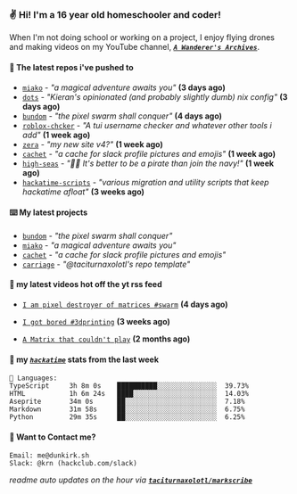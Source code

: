 ### ✌️ Hi! I'm a 16 year old homeschooler and coder!

When I'm not doing school or working on a project, I enjoy flying drones and making videos on my YouTube channel, [**_`A Wanderer's Archives`_**](https://youtube.com/@wanderer.archives).

#### 👷 The latest repos i've pushed to

- [`miako`](https://github.com/taciturnaxolotl/miako) - _"a magical adventure awaits you"_ **(3 days ago)**
- [`dots`](https://github.com/taciturnaxolotl/dots) - _"Kieran's opinionated (and probably slightly dumb) nix config"_ **(3 days ago)**
- [`bundom`](https://github.com/taciturnaxolotl/bundom) - _"the pixel swarm shall conquer"_ **(4 days ago)**
- [`roblox-chcker`](https://github.com/taciturnaxolotl/roblox-chcker) - _"A tui username checker and whatever other tools i add"_ **(1 week ago)**
- [`zera`](https://github.com/taciturnaxolotl/zera) - _"my new site v4?"_ **(1 week ago)**
- [`cachet`](https://github.com/taciturnaxolotl/cachet) - _"a cache for slack profile pictures and emojis"_ **(1 week ago)**
- [`high-seas`](https://github.com/hackclub/high-seas) - _"🏴‍☠️ It's better to be a pirate than join the navy!"_ **(1 week ago)**
- [`hackatime-scripts`](https://github.com/taciturnaxolotl/hackatime-scripts) - _"various migration and utility scripts that keep hackatime afloat"_ **(3 weeks ago)**

#### ⌨️ My latest projects

- [`bundom`](https://github.com/taciturnaxolotl/bundom) - _"the pixel swarm shall conquer"_
- [`miako`](https://github.com/taciturnaxolotl/miako) - _"a magical adventure awaits you"_
- [`cachet`](https://github.com/taciturnaxolotl/cachet) - _"a cache for slack profile pictures and emojis"_
- [`carriage`](https://github.com/taciturnaxolotl/carriage) - _"@taciturnaxolotl's repo template"_

#### 🍿 my latest videos hot off the yt rss feed

- [`I am pixel destroyer of matrices #swarm`](https://www.youtube.com/watch?v=bh3vvy5NyKg) **(4 days ago)**

- [`I got bored #3dprinting`](https://www.youtube.com/watch?v=59f5n1NeItE) **(3 weeks ago)**

- [`A Matrix that couldn't play`](https://www.youtube.com/watch?v=NodwjZF7uZw) **(2 months ago)**



#### 📡 my [_`hackatime`_](https://waka.hackclub.com) stats from the last week

```text
💾 Languages:
TypeScript     3h 8m 0s    ██████████░░░░░░░░░░░░░░░  39.73%
HTML           1h 6m 24s   ████░░░░░░░░░░░░░░░░░░░░░  14.03%
Aseprite       34m 0s      ██░░░░░░░░░░░░░░░░░░░░░░░  7.18%
Markdown       31m 58s     ██░░░░░░░░░░░░░░░░░░░░░░░  6.75%
Python         29m 35s     ██░░░░░░░░░░░░░░░░░░░░░░░  6.25%
```

#### 📮 Want to Contact me?

```text
Email: me@dunkirk.sh
Slack: @krn (hackclub.com/slack)
```

_readme auto updates on the hour via [**`taciturnaxolotl/markscribe`**](https://github.com/taciturnaxolotl/markscribe)_
